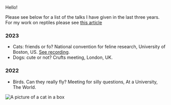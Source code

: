 Hello!

Please see below for a list of the talks I have given in the last three years. For my work on reptiles please see [this article](./reptiles.md)

### 2023

- Cats: friends or fo? National convention for feline research, University of Boston, US. [See recording](https://www.youtube.com/watch?v=xbs7FT7dXYc).
- Dogs: cute or not? Crufts meeting, London, UK. 

### 2022

- Birds. Can they really fly? Meeting for silly questions, At a University, The World.

![A picture of a cat in a box](https://bit.ly/python_cat)


